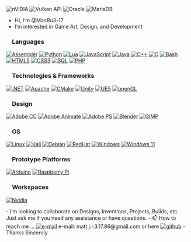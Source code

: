 ![nVIDIA](https://img.shields.io/badge/cuda-000000.svg?style=for-the-badge&logo=nVIDIA&logoColor=green)
![Vulkan API](https://img.shields.io/badge/Vulkan-AC162C.svg?style=for-the-badge&logo=vulkan&logoColor=white&logoSize=auto)
![Oracle](https://img.shields.io/badge/Oracle-F80000?style=for-the-badge&logo=oracle&logoColor=white)
![MariaDB](https://img.shields.io/badge/MariaDB-003545?style=for-the-badge&logo=mariadb&logoColor=white)
- Hi, I’m @MacRu3-17
- I’m interested in Game Art, Design, and Development
<h3 dir="auto"><a id="user-content-languages" class="anchor" aria-hidden="true" href="#languages"><svg class="octicon octicon-link" viewBox="0 0 16 16" version="1.1" width="16" height="16" aria-hidden="true"></svg></a>Languages</h3>
<p dir="auto">
<a href="http://www.bitsavers.org/components/intel/8051/MCS-51_Users_Manual_Feb94.pdf"><img src="https://img.shields.io/badge/assembly-8051-%23FFFF00.svg?style=for-the-badge&logo=assembly&logoColor=white" alt="Assembler" style="max-width: 100%;"></a>
<a href="https://www.python.org/"><img src="https://img.shields.io/badge/python-black?style=for-the-badge&amp;logo=python" alt="Python" style="max-width: 100%;"></a>
<a href="https://www.lua.org/"><img src="https://img.shields.io/badge/Lua-2C2D72?style=for-the-badge&logo=lua&logoColor=white" alt="Lua" style="max-width: 100%;"></a>
<a href="https://www.oracle.com/developer/javascript/"><img src="https://img.shields.io/badge/javascript-black?style=for-the-badge&amp;logo=javascript" alt="JavaScript" style="max-width: 100%;"></a>
<a href="https://www.oracle.com/java/"><img src="https://img.shields.io/badge/java-black?style=for-the-badge&amp;logo=openjdk" alt="Java" style="max-width: 100%;"></a>
<a href="https://isocpp.org/get-started"><img src="https://img.shields.io/badge/c++-black?style=for-the-badge&amp;logo=cplusplus" alt="C++" style="max-width: 100%;"></a>
<a href="https://www.open-std.org/JTC1/SC22/WG14/"><img src="https://img.shields.io/badge/c-black?style=for-the-badge&amp;logo=c" alt="C" style="max-width: 100%;"></a>
<a href="https://www.gnu.org/software/bash/"><img src="https://img.shields.io/badge/bash-black?style=for-the-badge&amp;logo=gnu-bash&amp;logoColor=white" alt="Bash" style="max-width: 100%;"></a>
<a href="https://html.spec.whatwg.org/multipage/introduction.html" rel="nofollow"><img src="https://img.shields.io/badge/html5-black?style=for-the-badge&amp;logo=html5" alt="HTML5" style="max-width: 100%;"></a>
<a href="https://www.w3.org/Style/CSS/Overview.en.html" rel="nofollow"><img src="https://img.shields.io/badge/css-black?style=for-the-badge&amp;logo=css" alt="CSS3" style="max-width: 100%;"></a>
<a href="https://www.mysql.com/"><img src="https://img.shields.io/badge/sql-black?style=for-the-badge&amp;logo=mysql" alt="SQL" style="max-width: 100%;"></a>
<a href="https://www.php.net/"><img src="https://img.shields.io/badge/php-black?style=for-the-badge&amp;logo=php" alt="PHP" style="max-width: 100%;"></a>
</p>
<h3 dir="auto"><a id="user-content-technologies--frameworks" class="anchor" aria-hidden="true" href="#technologies--frameworks"><svg class="octicon octicon-link" viewBox="0 0 16 16" version="1.1" width="16" height="16" aria-hidden="true"></svg></a>Technologies &amp; Frameworks</h3>
<p dir="auto">
<a href="https://dotnet.microsoft.com/en-us/"><img src="https://img.shields.io/badge/.NET-512BD4?style=for-the-badge&logo=dotnet&logoColor=white" alt=".NET" style="max-width: 100%;"></a>
<a href="https://www.apache.org/"><img src="https://img.shields.io/badge/Apache-D22128?style=for-the-badge&logo=Apache&logoColor=white" alt="Apache" style="max-width: 100%;"></a>
<a href="https://cmake.org/"><img src="https://img.shields.io/badge/CMake-064F8C?style=for-the-badge&logo=cmake&logoColor=white" alt="CMake" style="max-width: 100%;"></a>
<a href="https://unity.com/"><img src="https://img.shields.io/badge/Unity-100000?style=for-the-badge&logo=unity&logoColor=white" alt="Unity" style="max-width: 100%;"></a>
<a href="https://www.unrealengine.com/en-US/unreal-engine-5"><img src="https://img.shields.io/badge/-Unreal%20Engine-313131?style=for-the-badge&logo=unreal-engine&logoColor=white" alt="UE5" style="max-width: 100%;"></a>
<a href="https://www.opengl.org/"><img src="https://img.shields.io/badge/OpenGL-FFFFFF?style=for-the-badge&logo=opengl" alt="openGL" style="max-width: 100%;"></a>
</p>
<h3 dir="auto"><a id="user-content-design" class="anchor" aria-hidden="true" href="#design"><svg class="octicon octicon-link" viewBox="0 0 16 16" version="1.1" width="16" height="16" aria-hidden="true"></svg></a>Design</h3>
<p dir="auto">
<a href="https://www.adobe.com/creativecloud.html"><img src="https://img.shields.io/badge/Adobe%20Creative%20Cloud-DA1F26?style=for-the-badge&logo=Adobe%20Creative%20Cloud&logoColor=white" alt="Adobe CC" style="max-width: 100%;"></a>
<a href="https://www.adobe.com/products/animate.html"><img src="https://img.shields.io/badge/Adobe_CC-Animate-470137?style=for-the-badge&logoColor=white" alt="Adobe Animate" style="max-width: 100%;"></a>
<a href="https://www.adobe.com/products/photoshop.html"><img src="https://img.shields.io/badge/Adobe%20Photoshop-31A8FF?style=for-the-badge&logo=Adobe%20Photoshop&logoColor=black" alt="Adobe PS" style="max-width: 100%;"></a>
<a href="https://www.blender.org/"><img src="https://img.shields.io/badge/blender-%23F5792A.svg?style=for-the-badge&logo=blender&logoColor=white" alt="Blender" style="max-width: 100%;"></a>
<a href="https://www.gimp.org/"><img src="https://img.shields.io/badge/gimp-5C5543?style=for-the-badge&logo=gimp&logoColor=white" alt="GIMP" style="max-width: 100%;"></a>
</p>
<h3 dir="auto"><a id="user-content-os" class="anchor" aria-hidden="true" href="#os"><svg class="octicon octicon-link" viewBox="0 0 16 16" version="1.1" width="16" height="16" aria-hidden="true"></svg></a>OS</h3>
<p dir="auto">
<a href="https://www.kernel.org/category/about.html"><img src="https://img.shields.io/badge/linux-black?style=for-the-badge&amp;logo=Linux" alt="Linux" style="max-width: 100%;"></a>
<a href="https://www.kali.org/"><img src="https://img.shields.io/badge/Kali_Linux-557C94?style=for-the-badge&logo=kali-linux&logoColor=white" alt="Kali" style="max-width: 100%;"></a>
<a href="https://www.debian.org/"><img src="https://img.shields.io/badge/Debian-A81D33?style=for-the-badge&logo=debian&logoColor=white" alt="Debian" style="max-width: 100%;"></a>
<a href="https://www.redhat.com/en"><img src="https://img.shields.io/badge/Red%20Hat-EE0000?style=for-the-badge&logo=redhat&logoColor=white" alt="RedHat" style="max-width: 100%;"></a>
<a href="https://www.microsoft.com/en-us/download/windows"><img src="https://custom-icon-badges.demolab.com/badge/Windows-0078D6?logo=windows11&logoColor=white" alt="Windows" style="max-width: 100%;"></a>
<a href="https://www.microsoft.com/en-us/windows/get-windows-11"><img src="https://img.shields.io/badge/Windows_11-0078d4?style=for-the-badge&logo=windows-11&logoColor=white" alt="Windows 11" style="max-width: 100%;"></a>
</p>
<h3 dir="auto"><a id="user-content-prototypes" class="anchor" aria-hidden="true" href="#prototypes"><svg class="octicon octicon-link" viewBox="0 0 16 16" version="1.1" width="16" height="16" aria-hidden="true"></svg></a>Prototype Platforms</h3>
<p dir="auto">
<a href="https://www.arduino.cc/"><img src="https://img.shields.io/badge/Arduino-00979D?style=for-the-badge&logo=Arduino&logoColor=white" alt="Arduino" style="max-width: 100%;"></a>
<a href="https://www.raspberrypi.org/"><img src="https://img.shields.io/badge/Raspberry%20Pi-A22846?style=for-the-badge&logo=Raspberry%20Pi&logoColor=white" alt="Raspberry Pi" style="max-width: 100%;"></a>
</p>
<h3 dir="auto"><a id="user-content-workspace" class="anchor" aria-hidden="true" href="#workspace"><svg class="octicon octicon-link" viewBox="0 0 16 16" version="1.1" width="16" height="16" aria-hidden="true"></svg></a>Workspaces</h3>
<p dir="auto">
<a href="https://github.com/MacRu3-17"><img src="https://img.shields.io/badge/NVIDIA-RTX5090-76B900?style=for-the-badge&logo=nvidia&logoColor=white" alt="Nvidia" style="max-width: 100%;"></a>
</p>
- I’m looking to collaborate on Designs, Inventions, Projects, Builds, etc. Just ask me if you need any assistance or have questions.
- 📫 How to reach me ... <a href="mailto:matt.j.r.3.17.86@gmail.com"><img src="https://img.shields.io/badge/Email-blue?style=flat-square&amp;logo=gmail&amp;logoColor=white" alt="e-mail" style="max-width: 100%;"></a>
e-mail: matt.j.r.3.17.86@gmail.com or here <a href="https://github.com/MacRu3-17"><img src="https://img.shields.io/badge/GitHub-MacRu3-17.svg?style=flat&amp;logo=github" alt="github" style="max-width: 100%;"></a>
- Thanks Sincerely
<!---
MacRu3-17/MacRu3-17 is a ✨ special ✨ repository because its `README.md` (this file) appears on your GitHub profile.
You can click the Preview link to take a look at your changes.
--->
